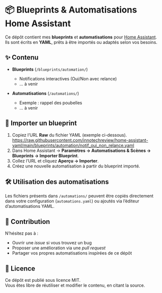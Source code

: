 # 📦 Blueprints & Automatisations Home Assistant

Ce dépôt contient mes **blueprints** et **automatisations** pour [Home Assistant](https://www.home-assistant.io/).  
Ils sont écrits en **YAML**, prêts à être importés ou adaptés selon vos besoins.

## ✨ Contenu

- **Blueprints** (`/blueprints/automation/`)  
  - Notifications interactives (Oui/Non avec relance)  
  - … à venir  

- **Automatisations** (`/automations/`)  
  - Exemple : rappel des poubelles  
  - … à venir  

## 🚀 Importer un blueprint

1. Copiez l’URL **Raw** du fichier YAML (exemple ci-dessous).  https://raw.githubusercontent.com/innotechreview/home-assistant-yaml/main/blueprints/automation/notif_oui_non_relance.yaml
2. Dans Home Assistant → **Paramètres → Automatisations & Scènes → Blueprints → Importer Blueprint**.  
3. Collez l’URL et cliquez **Aperçu → Importer**.  
4. Créez une nouvelle automatisation à partir du blueprint importé.

## 🛠️ Utilisation des automatisations

Les fichiers présents dans `/automations/` peuvent être copiés directement dans votre configuration (`automations.yaml`) ou ajoutés via l’éditeur d’automatisations YAML.

## 🤝 Contribution

N’hésitez pas à :
- Ouvrir une *issue* si vous trouvez un bug  
- Proposer une amélioration via une *pull request*  
- Partager vos propres automatisations inspirées de ce dépôt

## 📜 Licence

Ce dépôt est publié sous licence MIT.  
Vous êtes libre de réutiliser et modifier le contenu, en citant la source.
